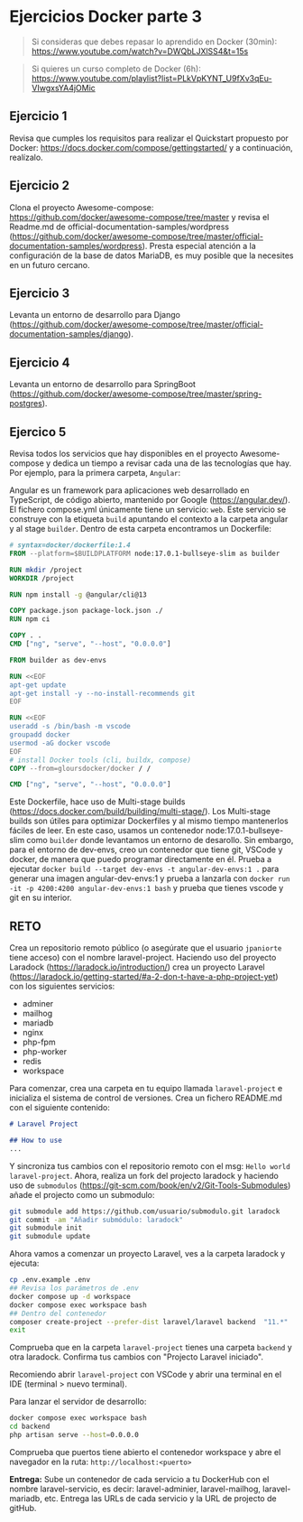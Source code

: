 # Ejercicios Docker parte 3

> Si consideras que debes repasar lo aprendido en Docker (30min): https://www.youtube.com/watch?v=DWQbLJXlSS4&t=15s

> Si quieres un curso completo de Docker (6h): https://www.youtube.com/playlist?list=PLkVpKYNT_U9fXv3qEu-VIwgxsYA4jOMic

## Ejercicio 1

Revisa que cumples los requisitos para realizar el Quickstart propuesto por Docker: https://docs.docker.com/compose/gettingstarted/ y a continuación, realízalo.

## Ejercicio 2 

Clona el proyecto Awesome-compose: https://github.com/docker/awesome-compose/tree/master y revisa el Readme.md de official-documentation-samples/wordpress (https://github.com/docker/awesome-compose/tree/master/official-documentation-samples/wordpress). Presta especial atención a la configuración de la base de datos MariaDB, es muy posible que la necesites en un futuro cercano.

## Ejercicio 3

Levanta un entorno de desarrollo para Django (https://github.com/docker/awesome-compose/tree/master/official-documentation-samples/django).

## Ejercicio 4

Levanta un entorno de desarrollo para SpringBoot (https://github.com/docker/awesome-compose/tree/master/spring-postgres).

## Ejercico 5

Revisa todos los servicios que hay disponibles en el proyecto Awesome-compose y dedica un tiempo a revisar cada una de las tecnologías que hay. Por ejemplo, para la primera carpeta, `Angular`:

Angular es un framework para aplicaciones web desarrollado en TypeScript, de código abierto, mantenido por Google (https://angular.dev/).
El fichero compose.yml únicamente tiene un servicio: `web`. Este servicio se construye con la etiqueta `build` apuntando el contexto a la carpeta angular y al stage `builder`. Dentro de esta carpeta encontramos un Dockerfile:

```Dockerfile
# syntax=docker/dockerfile:1.4
FROM --platform=$BUILDPLATFORM node:17.0.1-bullseye-slim as builder

RUN mkdir /project
WORKDIR /project

RUN npm install -g @angular/cli@13

COPY package.json package-lock.json ./
RUN npm ci

COPY . .
CMD ["ng", "serve", "--host", "0.0.0.0"]

FROM builder as dev-envs

RUN <<EOF
apt-get update
apt-get install -y --no-install-recommends git
EOF

RUN <<EOF
useradd -s /bin/bash -m vscode
groupadd docker
usermod -aG docker vscode
EOF
# install Docker tools (cli, buildx, compose)
COPY --from=gloursdocker/docker / /

CMD ["ng", "serve", "--host", "0.0.0.0"]
```
Este Dockerfile, hace uso de Multi-stage builds (https://docs.docker.com/build/building/multi-stage/). Los Multi-stage builds son útiles para optimizar Dockerfiles y al mismo tiempo mantenerlos fáciles de leer. En este caso, usamos un contenedor node:17.0.1-bullseye-slim como `builder` donde levantamos un entorno de desarollo. Sin embargo, para el entorno de dev-envs, creo un contenedor que tiene git, VSCode y docker, de manera que puedo programar directamente en él. Prueba a ejecutar `docker build --target dev-envs -t angular-dev-envs:1 .` para generar una imagen angular-dev-envs:1 y prueba a lanzarla con `docker run -it -p 4200:4200 angular-dev-envs:1 bash` y prueba que tienes vscode y git en su interior.

## RETO

Crea un repositorio remoto público (o asegúrate que el usuario `jpaniorte` tiene acceso) con el nombre laravel-project. Haciendo uso del proyecto Laradock (https://laradock.io/introduction/) crea un proyecto Laravel (https://laradock.io/getting-started/#a-2-don-t-have-a-php-project-yet) con los siguientes servicios:

- adminer
- mailhog
- mariadb
- nginx
- php-fpm
- php-worker
- redis
- workspace

Para comenzar, crea una carpeta en tu equipo llamada `laravel-project` e inicializa el sistema de control de versiones. Crea un fichero README.md con el siguiente contenido:

```markdown
# Laravel Project

## How to use
...
```
Y sincroniza tus cambios con el repositorio remoto con el msg: `Hello world laravel-project`. Ahora, realiza un 
fork del projecto laradock y  haciendo uso de `submodulos` (https://git-scm.com/book/en/v2/Git-Tools-Submodules) añade el projecto como un submodulo:

```bash
git submodule add https://github.com/usuario/submodulo.git laradock
git commit -am "Añadir submódulo: laradock"
git submodule init
git submodule update
```

Ahora vamos a comenzar un proyecto Laravel, ves a la carpeta laradock y ejecuta:

```bash
cp .env.example .env
## Revisa los parámetros de .env
docker compose up -d workspace
docker compose exec workspace bash
## Dentro del contenedor
composer create-project --prefer-dist laravel/laravel backend  "11.*"
exit
```

Comprueba que en la carpeta `laravel-project` tienes una carpeta `backend` y otra laradock. Confirma tus cambios con "Projecto Laravel iniciado".

Recomiendo abrir `laravel-project` con VSCode y abrir una terminal en el IDE (terminal > nuevo terminal).

Para lanzar el servidor de desarrollo:

```bash
docker compose exec workspace bash
cd backend
php artisan serve --host=0.0.0.0
```

Comprueba que puertos tiene abierto el contenedor workspace y abre el navegador en la ruta:
`http://localhost:<puerto>`

**Entrega:** Sube un contenedor de cada servicio a tu DockerHub con el nombre laravel-servicio, es decir: laravel-adminier, laravel-mailhog, laravel-mariadb, etc. Entrega las URLs de cada servicio y la URL de projecto de gitHub.